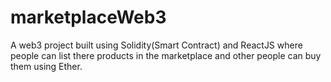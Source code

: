 # marketplaceWeb3

A web3 project built using Solidity(Smart Contract) and ReactJS where people can list there products in the marketplace and other people can buy them using Ether.
